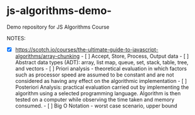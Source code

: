 # js-algorithms-demo-
Demo repository for JS Algorithms Course


NOTES:
- [x]  https://scotch.io/courses/the-ultimate-guide-to-javascript-algorithms/array-chunking 
            - [ ] Accept, Store, Process, Output data
            - [ ] Abstract data types (ADT): array, list map, queue, set, stack, table, tree, and vectors
            - [ ] Priori analysis - theoretical evaluation in which factors such as processor speed are assumed to be constant and are not considered as having any effect on the algorithmic implementation
            - [ ] Posteriori Analysis: practical evaluation carried out by implementing the algorithm using a selected programming language.  Algorithm is then tested on a computer while observing the time taken and memory consumed.
            - [ ] Big O Notation - worst case scenario, upper bound